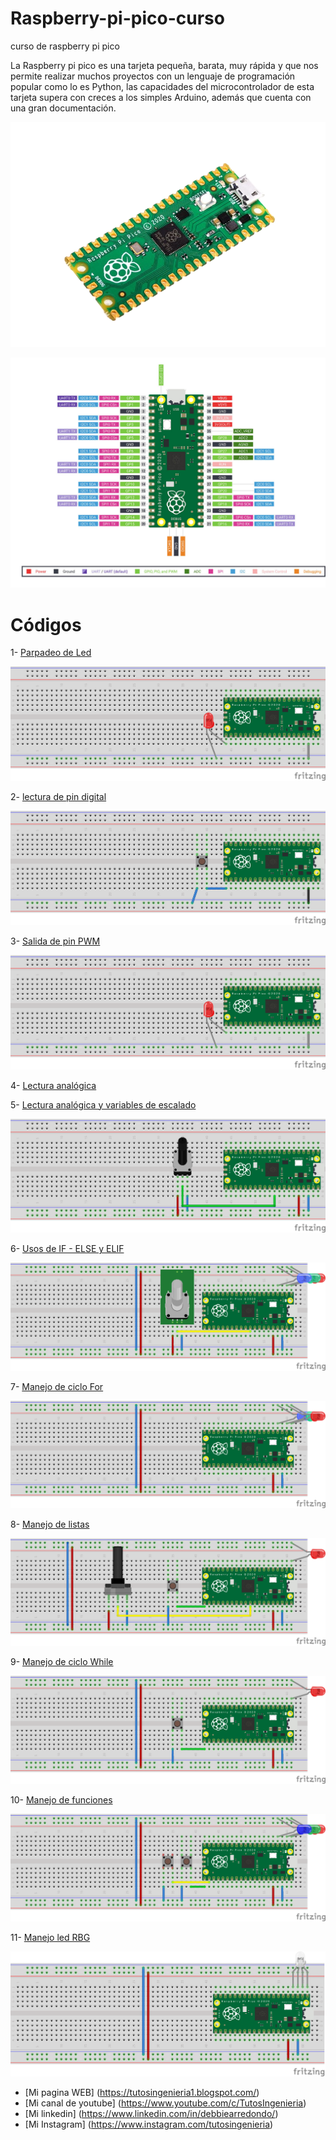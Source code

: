 # Raspberry-pi-pico-curso
curso de raspberry pi pico

La Raspberry pi pico es una tarjeta pequeña, barata, muy rápida y que nos permite realizar muchos proyectos con un lenguaje de programación popular como lo es Python, las capacidades del microcontrolador de esta tarjeta supera con creces a los simples Arduino, además que cuenta con una gran documentación. 

![imagen esquemático](imagenes/raspberry.png)

![imagen esquemático](imagenes/pines.jpg)


# Códigos

1- [Parpadeo de Led](Codigos/blink.py) 

![circuito blink](imagenes/salida_digital.png)

2- [lectura de pin digital](Codigos/2-lecturaDigital)

![circuito lectura digital](imagenes/entrada_digital.png)

3- [Salida de pin PWM](Codigos/3-salidaAnalogica.py)

![circuito blink](imagenes/salida_digital.png)

4- [Lectura analógica](Codigos/4-lecturaAnalogica.py)

5- [Lectura analógica y variables de escalado](Codigos/5-lecturaAnalogicaYvariables.py)

![circuito lectura analógica](imagenes/lectura_analogica.png)

6- [Usos de IF - ELSE y ELIF](Codigos/6-IfElseElif.py)

![circuito lectura analógica y leds](imagenes/lecturaYsalidaLucesRGB.png)

7- [Manejo de ciclo For](Codigos/7-cicloFor.py)

![manejo de For](imagenes/7manejoFor.png)

8- [Manejo de listas](Codigos/8-manejoDeListas.py)

![manejo de listas](imagenes/8-manejoListas.png)

9- [Manejo de ciclo While](Codigos/9-cicloWhile.py)

![Manejo de ciclo While](imagenes/9-cicloWhile.png)

10- [Manejo de funciones](Codigos/10-funciones.py)

![Manejo de funciones](imagenes/10-funciones.png)

11- [Manejo led RBG](Codigos/11-LedRGB.py)

![Manejo led RBG](imagenes/11-LedRgb.png)

* [Mi pagina WEB] (https://tutosingenieria1.blogspot.com/)
* [Mi canal de youtube] (https://www.youtube.com/c/TutosIngenieria)
* [Mi linkedin] (https://www.linkedin.com/in/debbiearredondo/)
* [Mi Instagram] (https://www.instagram.com/tutosingenieria)
